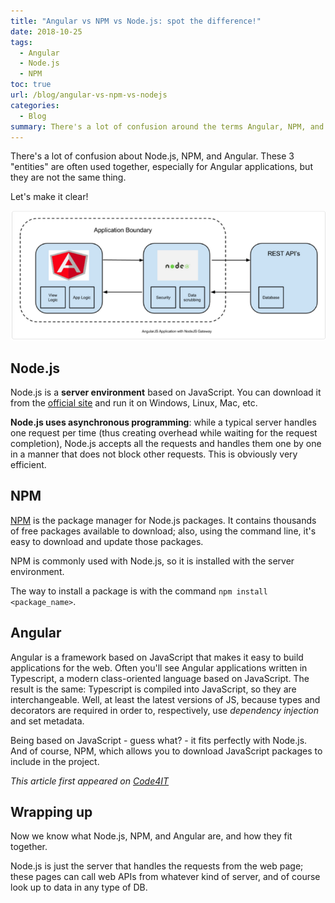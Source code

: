 ```yaml
---
title: "Angular vs NPM vs Node.js: spot the difference!"
date: 2018-10-25
tags:
  - Angular
  - Node.js
  - NPM
toc: true
url: /blog/angular-vs-npm-vs-nodejs
categories:
  - Blog
summary: There's a lot of confusion around the terms Angular, NPM, and NodeJS. What are they? And how do they interact with each other?
---
```


There's a lot of confusion about Node.js, NPM, and Angular. These 3 "entities" are often used together, especially for Angular applications, but they are not the same thing.

Let's make it clear!

![Typical structure of an Angular Application](./angular-application-structure.png "Angular application structure")

## Node.js

Node.js is a **server environment** based on JavaScript. You can download it from the [official site](https://nodejs.org/ "Node.js website") and run it on Windows, Linux, Mac, etc.

**Node.js uses asynchronous programming**: while a typical server handles one request per time (thus creating overhead while waiting for the request completion), Node.js accepts all the requests and handles them one by one in a manner that does not block other requests. This is obviously very efficient.

## NPM

[NPM](https://www.npmjs.com/package/npm "NPM website") is the package manager for Node.js packages. It contains thousands of free packages available to download; also, using the command line, it's easy to download and update those packages.

NPM is commonly used with Node.js, so it is installed with the server environment.

The way to install a package is with the command `npm install <package_name>`.

## Angular

Angular is a framework based on JavaScript that makes it easy to build applications for the web. Often you'll see Angular applications written in Typescript, a modern class-oriented language based on JavaScript. The result is the same: Typescript is compiled into JavaScript, so they are interchangeable. Well, at least the latest versions of JS, because types and decorators are required in order to, respectively, use _dependency injection_ and set metadata.

Being based on JavaScript - guess what? - it fits perfectly with Node.js. And of course, NPM, which allows you to download JavaScript
packages to include in the project.

_This article first appeared on [Code4IT](https://www.code4it.dev/)_

## Wrapping up

Now we know what Node.js, NPM, and Angular are, and how they fit together.

Node.js is just the server that handles the requests from the web page; these pages can call web APIs from whatever kind of server, and of course look up to data in any type of DB.
